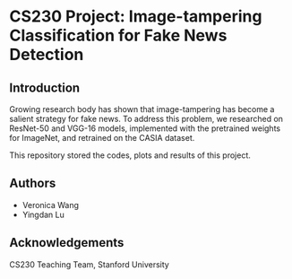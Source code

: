# CS230 Project: Image-tampering Classification for Fake News Detection

## Introduction
Growing research body has shown that image-tampering has become a salient strategy for fake news. To address this problem, we researched on ResNet-50 and VGG-16 models, implemented with the pretrained weights for ImageNet, and retrained on the CASIA dataset.

This repository stored the codes, plots and results of this project. 

## Authors
* Veronica Wang
* Yingdan Lu

## Acknowledgements
CS230 Teaching Team, Stanford University
